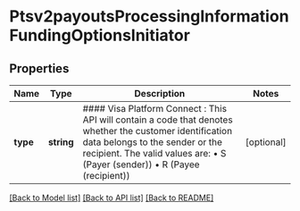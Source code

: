 # Ptsv2payoutsProcessingInformationFundingOptionsInitiator

## Properties
Name | Type | Description | Notes
------------ | ------------- | ------------- | -------------
**type** | **string** | #### Visa Platform Connect : This API will contain a code that denotes whether the customer identification data belongs to the sender or the recipient.  The valid values are: • S (Payer (sender)) • R (Payee (recipient)) | [optional] 

[[Back to Model list]](../README.md#documentation-for-models) [[Back to API list]](../README.md#documentation-for-api-endpoints) [[Back to README]](../README.md)


